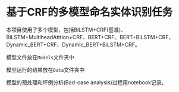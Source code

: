 # 基于CRF的多模型命名实体识别任务
本项目使用了多个模型，包括BiLSTM+CRF(基准)、BiLSTM+MultiheadAtttion+CRF、BERT+CRF、BERT+BiLSTM+CRF、Dynamic_BERT+CRF、Dynamic_BERT+BiLSTM+CRF。

模型文件放在`Models`文件夹中

模型运行的结果放在`Data`文件夹中

模型的预处理和坏例分析(Bad-case analysis)过程用notebook记录。
